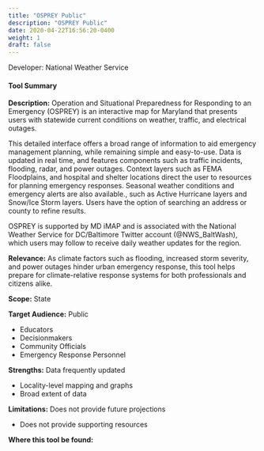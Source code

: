 ```yaml
---
title: "OSPREY Public"
description: "OSPREY Public"
date: 2020-04-22T16:56:20-0400
weight: 1
draft: false
---
```

Developer: National Weather Service

#### Tool Summary
**Description:** Operation and Situational Preparedness for Responding to an Emergency (OSPREY) is an interactive map for Maryland that presents users with statewide current conditions on weather, traffic, and electrical outages.

This detailed interface offers a broad range of information to aid emergency management planning, while remaining simple and easy-to-use. Data is updated in real time, and features components such as traffic incidents, flooding, radar, and power outages. Context layers such as FEMA Floodplains, and hospital and shelter locations direct the user to resources for planning emergency responses. Seasonal weather conditions and emergency alerts are also available., such as Active Hurricane layers and Snow/Ice Storm layers. Users have the option of searching an address or county to refine results.

OSPREY is supported by MD iMAP and is associated with the National Weather Service for DC/Baltimore Twitter account (@NWS_BaltWash), which users may follow to receive daily weather updates for the region.

**Relevance:** As climate factors such as flooding, increased storm severity, and power outages hinder urban emergency response, this tool helps prepare for climate-relative response systems for both professionals and citizens alike.

**Scope:** State

**Target Audience:** Public
* Educators
* Decisionmakers 
* Community Officials
* Emergency Response Personnel

**Strengths:** Data frequently updated
* Locality-level mapping and graphs
* Broad extent of data

**Limitations:** Does not provide future projections
* Does not provide supporting resources

**Where this tool be found:** 
